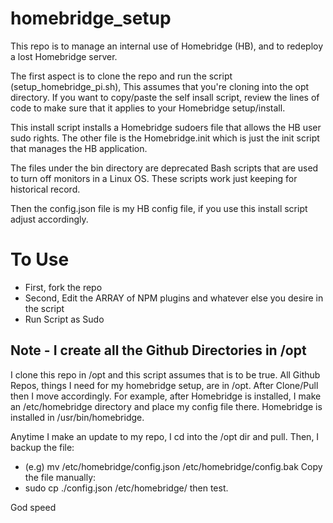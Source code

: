 # homebridge_setup

This repo is to manage an internal use of Homebridge (HB), and to redeploy a lost Homebridge server. 

The first aspect is to clone the repo and run the script (setup_homebridge_pi.sh),
This assumes that you're cloning into the opt directory. If you want to copy/paste the self insall script, review the lines of code to make sure that it applies to your Homebridge setup/install.

This install script installs a Homebridge sudoers file that allows the HB user sudo rights. The other file is the Homebridge.init which is just the init script that manages the HB application. 

The files under the bin directory are deprecated Bash scripts that are used to turn off monitors in a Linux OS. These scripts work just keeping for historical record. 

Then the config.json file is my HB config file, if you use this install script adjust accordingly. 

# To Use
* First, fork the repo
* Second, Edit the ARRAY of NPM plugins and whatever else you desire in the script
* Run Script as Sudo

## Note - I create all the Github Directories in /opt
I clone this repo in /opt and this script assumes that is to be true.
All Github Repos, things I need for my homebridge setup, are in /opt. After Clone/Pull then I move accordingly. For example, after Homebridge is installed, I make an /etc/homebridge directory and place my config file there. Homebridge is installed in /usr/bin/homebridge. 

Anytime I make an update to my repo, I cd into the /opt dir and pull. Then, I backup the file:
* (e.g) mv /etc/homebridge/config.json /etc/homebridge/config.bak
Copy the file manually:
* sudo cp ./config.json /etc/homebridge/
then test.

God speed
